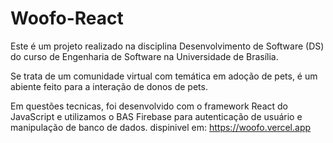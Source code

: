 # Woofo-React

Este é um projeto realizado na disciplina Desenvolvimento de Software (DS) do curso de Engenharia de Software na Universidade de Brasília.

Se trata de um comunidade virtual com temática em adoção de pets, é um abiente feito para a interação de donos de pets.

Em questões tecnicas, foi desenvolvido com o framework React do JavaScript e utilizamos o BAS Firebase para autenticação de usuário e manipulação de banco de dados.
dispinivel em: https://woofo.vercel.app
